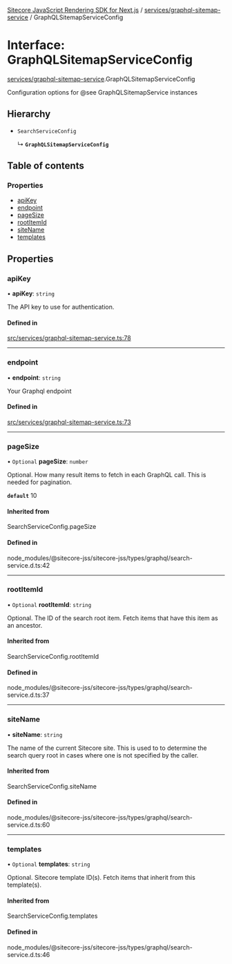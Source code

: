 [Sitecore JavaScript Rendering SDK for Next.js](../README.md) / [services/graphql-sitemap-service](../modules/services_graphql_sitemap_service.md) / GraphQLSitemapServiceConfig

# Interface: GraphQLSitemapServiceConfig

[services/graphql-sitemap-service](../modules/services_graphql_sitemap_service.md).GraphQLSitemapServiceConfig

Configuration options for @see GraphQLSitemapService instances

## Hierarchy

- `SearchServiceConfig`

  ↳ **`GraphQLSitemapServiceConfig`**

## Table of contents

### Properties

- [apiKey](services_graphql_sitemap_service.GraphQLSitemapServiceConfig.md#apikey)
- [endpoint](services_graphql_sitemap_service.GraphQLSitemapServiceConfig.md#endpoint)
- [pageSize](services_graphql_sitemap_service.GraphQLSitemapServiceConfig.md#pagesize)
- [rootItemId](services_graphql_sitemap_service.GraphQLSitemapServiceConfig.md#rootitemid)
- [siteName](services_graphql_sitemap_service.GraphQLSitemapServiceConfig.md#sitename)
- [templates](services_graphql_sitemap_service.GraphQLSitemapServiceConfig.md#templates)

## Properties

### apiKey

• **apiKey**: `string`

The API key to use for authentication.

#### Defined in

[src/services/graphql-sitemap-service.ts:78](https://github.com/Sitecore/jss/blob/c1078945/packages/sitecore-jss-nextjs/src/services/graphql-sitemap-service.ts#L78)

___

### endpoint

• **endpoint**: `string`

Your Graphql endpoint

#### Defined in

[src/services/graphql-sitemap-service.ts:73](https://github.com/Sitecore/jss/blob/c1078945/packages/sitecore-jss-nextjs/src/services/graphql-sitemap-service.ts#L73)

___

### pageSize

• `Optional` **pageSize**: `number`

Optional. How many result items to fetch in each GraphQL call. This is needed for pagination.

**`default`** 10

#### Inherited from

SearchServiceConfig.pageSize

#### Defined in

node_modules/@sitecore-jss/sitecore-jss/types/graphql/search-service.d.ts:42

___

### rootItemId

• `Optional` **rootItemId**: `string`

Optional. The ID of the search root item. Fetch items that have this item as an ancestor.

#### Inherited from

SearchServiceConfig.rootItemId

#### Defined in

node_modules/@sitecore-jss/sitecore-jss/types/graphql/search-service.d.ts:37

___

### siteName

• **siteName**: `string`

The name of the current Sitecore site. This is used to to determine the search query root
in cases where one is not specified by the caller.

#### Inherited from

SearchServiceConfig.siteName

#### Defined in

node_modules/@sitecore-jss/sitecore-jss/types/graphql/search-service.d.ts:60

___

### templates

• `Optional` **templates**: `string`

Optional. Sitecore template ID(s). Fetch items that inherit from this template(s).

#### Inherited from

SearchServiceConfig.templates

#### Defined in

node_modules/@sitecore-jss/sitecore-jss/types/graphql/search-service.d.ts:46
